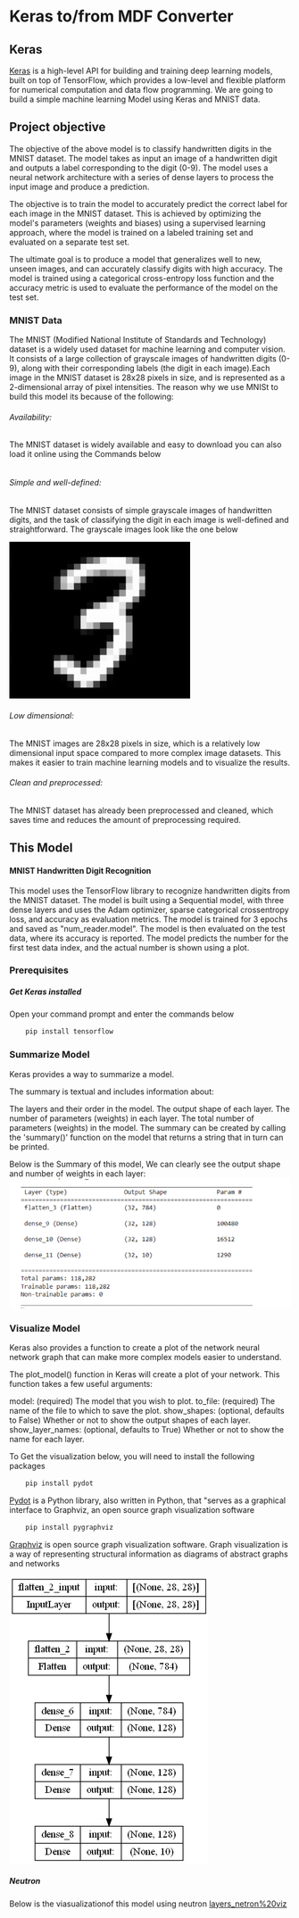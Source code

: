 # Keras to/from MDF Converter


## Keras

[Keras](https://keras.io/) is a high-level API for building and training deep learning models, built on top of TensorFlow, which provides a low-level and flexible platform for numerical computation and data flow programming. We are going to build a simple machine learning Model using Keras and MNIST data.

## Project objective
The objective of the above model is to classify handwritten digits in the MNIST dataset.
The model takes as input an image of a handwritten digit and outputs a label corresponding to the digit (0-9). The model uses a neural network architecture with a series of dense layers to process the input image and produce a prediction.

The objective is to train the model to accurately predict the correct label for each image in the MNIST dataset. This is achieved by optimizing the model's parameters (weights and biases) using a supervised learning approach, where the model is trained on a labeled training set and evaluated on a separate test set.

The ultimate goal is to produce a model that generalizes well to new, unseen images, and can accurately classify digits with high accuracy. The model is trained using a categorical cross-entropy loss function and the accuracy metric is used to evaluate the performance of the model on the test set.

### MNIST Data
The MNIST (Modified National Institute of Standards and Technology) dataset is a widely used dataset for machine learning and computer vision. It consists of a large collection of grayscale images of handwritten digits (0-9), along with their corresponding labels (the digit in each image).Each image in the MNIST dataset is 28x28 pixels in size, and is represented as a 2-dimensional array of pixel intensities. The reason why we use MNISt to build this model its because of the following:

###### Availability:
The MNIST dataset is widely available and easy to download you can also load it online using the Commands below
```Python

```
###### Simple and well-defined:
The MNIST dataset consists of simple grayscale images of handwritten digits, and the task of classifying the digit in each image is well-defined and straightforward.
The grayscale images look like the one below

![](https://raw.githubusercontent.com/ModECI/MDF/test_keras/examples/TensorFlow/Keras/3.jpeg)

######  Low dimensional:
The MNIST images are 28x28 pixels in size, which is a relatively low dimensional input space compared to more complex image datasets. This makes it easier to train machine learning models and to visualize the results.

######  Clean and preprocessed:
The MNIST dataset has already been preprocessed and cleaned, which saves time and reduces the amount of preprocessing required.

## This Model
#### MNIST Handwritten Digit Recognition

This model uses the TensorFlow library to recognize handwritten digits from the MNIST dataset. The model is built using a Sequential model, with three dense layers and uses the Adam optimizer, sparse categorical crossentropy loss, and accuracy as evaluation metrics. The model is trained for 3 epochs and saved as "num_reader.model". The model is then evaluated on the test data, where its accuracy is reported. The model predicts the number for the first test data index, and the actual number is shown using a plot.

### Prerequisites

##### Get Keras installed
Open your command prompt and enter the commands below
```Python
    pip install tensorflow
```

### Summarize Model
Keras provides a way to summarize a model.

The summary is textual and includes information about:

The layers and their order in the model.
The output shape of each layer.
The number of parameters (weights) in each layer.
The total number of parameters (weights) in the model.
The summary can be created by calling the 'summary()' function on the model that returns a string that in turn can be printed.

Below is the Summary of this model, We can clearly see the output shape and number of weights in each layer:
![summary](summary.png)


### Visualize Model
Keras also provides a function to create a plot of the network neural network graph that can make more complex models easier to understand.

The plot_model() function in Keras will create a plot of your network. This function takes a few useful arguments:

model: (required) The model that you wish to plot.
to_file: (required) The name of the file to which to save the plot.
show_shapes: (optional, defaults to False) Whether or not to show the output shapes of each layer.
show_layer_names: (optional, defaults to True) Whether or not to show the name for each layer.

To Get the visualization below, you will need to install the following packages
```Python
    pip install pydot
```
[Pydot](https://pypi.org/project/pydot/) is a Python library, also written in Python, that "serves as a graphical interface to Graphviz, an open source graph visualization software

```Python
    pip install pygraphviz
```
[Graphviz](https://graphviz.org/) is open source graph visualization software. Graph visualization is a way of representing structural information as diagrams of abstract graphs and networks

![model_plot](model_plot.png)

##### Neutron
Below is the viasualizationof this model using neutron
[layers_netron%20viz](layers_netron%20viz.png)
